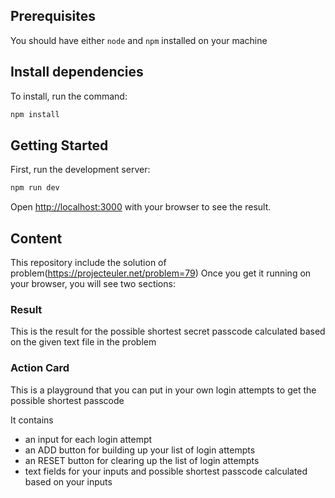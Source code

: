 ## Prerequisites

You should have either `node` and `npm` installed on your machine

## Install dependencies

To install, run the command:

```bash
npm install
```

## Getting Started

First, run the development server:

```bash
npm run dev
```

Open [http://localhost:3000](http://localhost:3000) with your browser to see the result.

## Content

This repository include the solution of problem(https://projecteuler.net/problem=79) 
Once you get it running on your browser, you will see two sections:

### Result

This is the result for the possible shortest secret passcode calculated based on the given text file in the problem

### Action Card

This is a playground that you can put in your own login attempts to get the possible shortest passcode

It contains

- an input for each login attempt
- an ADD button for building up your list of login attempts
- an RESET button for clearing up the list of login attempts
- text fields for your inputs and possible shortest passcode calculated based on your inputs

